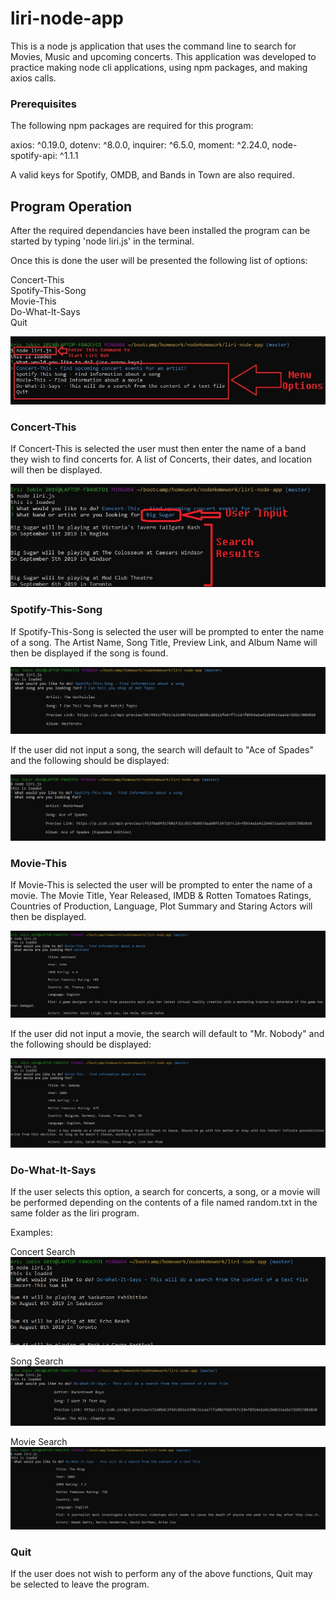 # liri-node-app

This is a node js application that uses the command line to search for Movies, Music and upcoming concerts. This application was developed to practice making node cli applications, using npm packages, and making axios calls.

### Prerequisites

The following npm packages are required for this program:

axios: ^0.19.0,
dotenv: ^8.0.0,
inquirer: ^6.5.0,
moment: ^2.24.0,
node-spotify-api: ^1.1.1

A valid keys for Spotify, OMDB, and Bands in Town are also required.

## Program Operation

After the required dependancies have been installed the program can be started by typing 'node liri.js' in the terminal.

Once this is done the user will be presented the following list of options:

Concert-This<br/>
Spotify-This-Song<br/>
Movie-This<br/>
Do-What-It-Says<br/>
Quit

![Menu](/images/menu.jpg?raw=true "Command to Start and Menu Select")

### Concert-This

If Concert-This is selected the user must then enter the name of a band they wish to find concerts for. A list of Concerts, their dates, and location will then be displayed.

![Concert This](/images/ct.jpg?raw=true "Concert This")

### Spotify-This-Song

If Spotify-This-Song is selected the user will be prompted to enter the name of a song. The Artist Name, Song Title, Preview Link, and Album Name will then be displayed if the song is found.

![Spotify-This-Song](/images/st.jpg?raw=true "Spotify-This-Song")

If the user did not input a song, the search will default to "Ace of Spades" and the following should be displayed:

![Spotify-This-Song](/images/std.jpg?raw=true "Spotify-This-Song Default")


### Movie-This

If Movie-This is selected the user will be prompted to enter the name of a movie. The Movie Title, Year Released, IMDB & Rotten Tomatoes Ratings, Countries of Production, Language, Plot Summary and Staring Actors will then be displayed.

![Movie-This](/images/mt.jpg?raw=true "Movie-This")

If the user did not input a movie, the search will default to "Mr. Nobody" and the following should be displayed:

![Movie-This](/images/mtd.jpg?raw=true "Movie-This Default")

### Do-What-It-Says

If the user selects this option, a search for concerts, a song, or a movie will be performed depending on the contents of a file named random.txt in the same folder as the liri program.<br/>

Examples:<br/>

Concert Search
![Do This](/images/dwisc.jpg?raw=true "Concert Search")

Song Search
![Do This](/images/dwiss.jpg?raw=true "Song Search")

Movie Search
![Do This](/images/dwism.jpg?raw=true "Movie Search")



### Quit

If the user does not wish to perform any of the above functions, Quit may be selected to leave the program.

